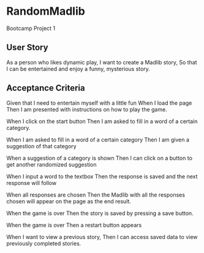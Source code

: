 # RandomMadlib
Bootcamp Project 1

## User Story

As a person who likes dynamic play, 
I want to create a Madlib story, 
So that I can be entertained and enjoy a funny, mysterious story.

## Acceptance Criteria

Given that I need to entertain myself with a little fun
When I load the page 
Then I am presented with instructions on how to play the game.

When I click on the start button
Then I am asked to fill in a word of a certain category.

When I am asked to fill in a word of a certain category
Then I am given a suggestion of that category

When a suggestion of a category is shown
Then I can click on a button to get another randomized suggestion

When I input a word to the textbox
Then the response is saved and the next response will follow

When all responses are chosen 
Then the Madlib with all the responses chosen will appear on the page as the end result.

When the game is over
Then the story is saved by pressing a save button.

When the game is over
Then a restart button appears

When I want to view a previous story,
Then I can access saved data to view previously completed stories.